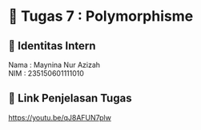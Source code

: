 # 📁 Tugas 7 : Polymorphisme

## 👤 Identitas Intern
Nama : Maynina Nur Azizah              
NIM  : 235150601111010

## 🔗 Link Penjelasan Tugas

https://youtu.be/qJ8AFUN7plw
